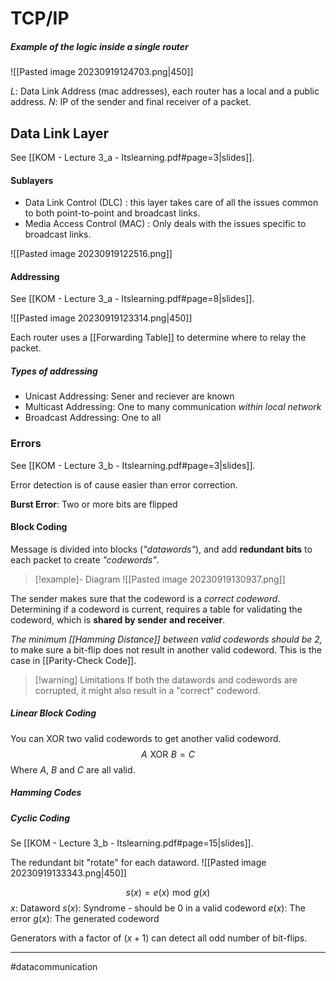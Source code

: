 # TCP/IP

##### Example of the logic inside a single router
![[Pasted image 20230919124703.png|450]]

$L$: Data Link Address (mac addresses), each router has a local and a public address.
$N$: IP of the sender and final receiver of a packet.
## Data Link Layer
See [[KOM - Lecture 3_a - Itslearning.pdf#page=3|slides]].

#### Sublayers
- Data Link Control (DLC) : this layer takes care of all the issues common to both point-to-point and broadcast links. 
- Media Access Control (MAC) : Only deals with the issues specific to broadcast links.

![[Pasted image 20230919122516.png]]

#### Addressing
See [[KOM - Lecture 3_a - Itslearning.pdf#page=8|slides]].

![[Pasted image 20230919123314.png|450]]

Each router uses a [[Forwarding Table]] to determine where to relay the packet.

##### Types of addressing
- Unicast Addressing: Sener and reciever are known
- Multicast Addressing: One to many communication *within local network*
- Broadcast Addressing: One to all

### Errors
See [[KOM - Lecture 3_b - Itslearning.pdf#page=3|slides]].

Error detection is of cause easier than error correction.

**Burst Error**: Two or more bits are flipped

#### Block Coding
Message is divided into blocks (*"datawords"*), and add **redundant bits** to each packet to create *"codewords"*.

>[!example]- Diagram 
>![[Pasted image 20230919130937.png]]

The sender makes sure that the codeword is a *correct codeword*. Determining if a codeword is current, requires a table for validating the codeword, which is **shared by sender and receiver**.

*The minimum [[Hamming Distance]] between valid codewords should be $2$,* to make sure a bit-flip does not result in another valid codeword. This is the case in [[Parity-Check Code]].

>[!warning] Limitations
> If both the datawords and codewords are corrupted, it might also result in a "correct" codeword. 
##### Linear Block Coding
You can $\text{XOR}$ two valid codewords to get another valid codeword.
$$A \,\, \text{XOR} \,\, B= C $$
Where $A$, $B$ and $C$ are all valid.

##### Hamming Codes


##### Cyclic Coding
Se [[KOM - Lecture 3_b - Itslearning.pdf#page=15|slides]].

The redundant bit "rotate" for each dataword.
![[Pasted image 20230919133343.png|450]]

$$s(x) = e(x) \,\,\text{mod} \,\, g(x)$$
$x$: Dataword
$s(x)$: Syndrome - should be $0$ in a valid codeword
$e(x)$: The error
$g(x)$: The generated codeword

Generators with a factor of $(x+1)$ can detect all odd number of bit-flips.

---
#datacommunication 